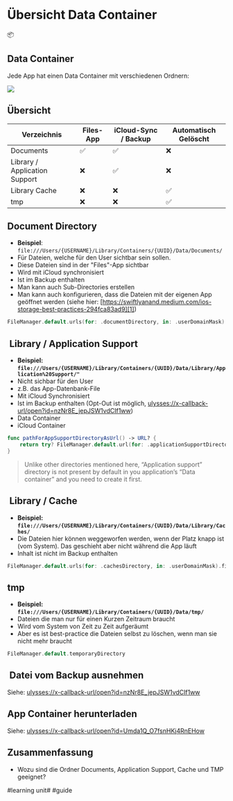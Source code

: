# Übersicht Data Container
📦

## Data Container
Jede App hat einen Data Container mit verschiedenen Ordnern:

![][image-1]

## Übersicht

| Verzeichnis                   | Files-App | iCloud-Sync / Backup | Automatisch Gelöscht |
| ----------------------------- | --------- | -------------------- | -------------------- |
| Documents                     | ✅         | ✅                    | ❌                    |
| Library / Application Support | ❌         | ✅                    | ❌                    |
| Library Cache                 | ❌         | ❌                    | ✅                    |
| tmp                           | ❌         | ❌                    | ✅                    |

## Document Directory

- **Beispiel**: `file:///Users/{USERNAME}/Library/Containers/{UUID}/Data/Documents/`
- Für Dateien, welche für den User sichtbar sein sollen. 
- Diese Dateien sind in der "Files"-App sichtbar
- Wird mit iCloud synchronisiert
- Ist im Backup enthalten
- Man kann auch Sub-Directories erstellen
- Man kann auch konfigurieren, dass die Dateien mit der eigenen App geöffnet werden (siehe hier: [https://swiftlyanand.medium.com/ios-storage-best-practices-294fca83ad9][1])

```swift
FileManager.default.urls(for: .documentDirectory, in: .userDomainMask).first
```


##  Library / Application Support
- **Beispiel: `file:///Users/{USERNAME}/Library/Containers/{UUID}/Data/Library/Application%20Support/"`**
- Nicht sichbar für den User
- z.B. das App-Datenbank-File
- Mit iCloud Synchronisiert
- Ist im Backup enthalten (Opt-Out ist möglich, [ulysses://x-callback-url/open?id=nzNr8E\_jepJSW1vdCIf1ww][2])
- Data Container
- iCloud Container

```swift
func pathForAppSupportDirectoryAsUrl() -> URL? {
    return try? FileManager.default.url(for: .applicationSupportDirectory, in: .userDomainMask, appropriateFor: nil, create: true)
}
```


> Unlike other directories mentioned here, “Application support” directory is not present by default in you application’s “Data container” and you need to create it first.

##  Library / Cache
- **Beispiel: `file:///Users/{USERNAME}/Library/Containers/{UUID}/Data/Library/Caches/`**
- Die Dateien hier können weggeworfen werden, wenn der Platz knapp ist (vom System). Das geschieht aber nicht während die App läuft
- Inhalt ist nicht im Backup enthalten

```swift
FileManager.default.urls(for: .cachesDirectory, in: .userDomainMask).first
```

## tmp
- **Beispiel: `file:///Users/{USERNAME}/Library/Containers/{UUID}/Data/tmp/`**
- Dateien die man nur für einen Kurzen Zeitraum braucht
- Wird vom System von Zeit zu Zeit aufgeräumt
- Aber es ist best-practice die Dateien selbst zu löschen, wenn man sie nicht mehr braucht

```swift
FileManager.default.temporaryDirectory
```

##  Datei vom Backup ausnehmen

Siehe: [ulysses://x-callback-url/open?id=nzNr8E\_jepJSW1vdCIf1ww][3]

## App Container herunterladen
Siehe: [ulysses://x-callback-url/open?id=Umda1Q\_O7fsnHKj4RnEHow][4]

## Zusammenfassung
- Wozu sind die Ordner Documents, Application Support, Cache und TMP geeignet?


[1]:	https://swiftlyanand.medium.com/ios-storage-best-practices-294fca83ad9
[2]:	ulysses://x-callback-url/open?id=nzNr8E_jepJSW1vdCIf1ww
[3]:	ulysses://x-callback-url/open?id=nzNr8E_jepJSW1vdCIf1ww
[4]:	ulysses://x-callback-url/open?id=Umda1Q_O7fsnHKj4RnEHow

[image-1]:	assets/DraggedImage.png

#learning unit# #guide